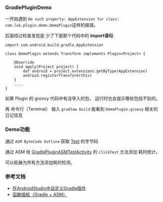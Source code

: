 ### GradlePluginDemo

一开始遇到 `No such property: AppExtension for class: com.lxk.plugin.demo.DemoPlugin`这样的报错。

后面经过检查发现是 少了下面那个代码中的 **import语句**.
```
import com.android.build.gradle.AppExtension

class DemoPlugin extends Transform implements Plugin<Project> {

    @Override
    void apply(Project project) {
        def android = project.extensions.getByType(AppExtension)
        android.registerTransform(this)
    }
    ....
}
```

如果 Plugin 的 groovy 代码中有没导入的包， 运行时也会提示哪些包找不到的。


再 命令行（Terminal） 输入 `gradlew build` 能看到 `DemoPlugin.groovy` 相关的日记信息


### Demo功能

通过 `ASM ByteCode Outline` 获取 [Test](https://github.com/103style/Demos/tree/master/GradlePluginDemo/app/src/main/java/com/lxk/gradleplugindemo/Test.java) 的字节码

通过 ASM 给 [GradlePluginASMTestActivity](https://github.com/103style/Demos/tree/master/GradlePluginDemo/app/src/main/java/com/lxk/gradleplugindemo/GradlePluginASMTestActivity.java) 的 `clickTest` 方法添加 耗时统计。

可以拓展为所有方法添加耗时检测。



### 参考文档
* [在AndroidStudio中自定义Gradle插件](https://blog.csdn.net/huachao1001/article/details/51810328)
* [函数插桩（Gradle + ASM）](https://juejin.im/post/5c6eaa066fb9a049fc042048)
